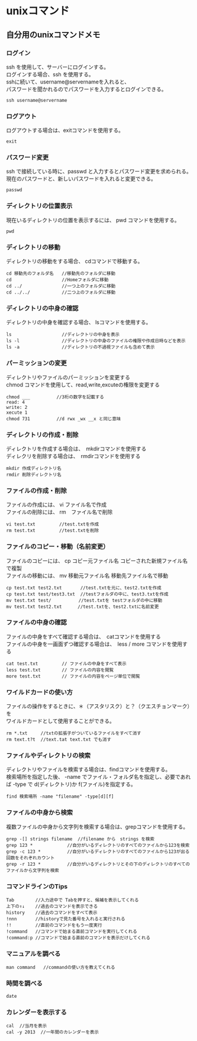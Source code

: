 # unixコマンド

## 自分用のunixコマンドメモ


### ログイン
ssh を使用して、サーバーにログインする。  
ログインする場合、ssh を使用する。  
sshに続いて、username@servernameを入れると、  
パスワードを聞かれるのでパスワードを入力するとログインできる。

    ssh username@servername


### ログアウト
ログアウトする場合は、exitコマンドを使用する。

    exit


### パスワード変更
ssh で接続している時に、passwd と入力するとパスワード変更を求められる。  
現在のパスワードと、新しいパスワードを入れると変更できる。

    passwd


### ディレクトリの位置表示
現在いるディレクトリの位置を表示するには、 pwd コマンドを使用する。

    pwd


### ディレクトリの移動
ディレクトリの移動をする場合、 cdコマンドで移動する。

    cd 移動先のフォルダ名   //移動先のフォルダに移動
    cd                   //Homeフォルダに移動
    cd ../               //一つ上のフォルダに移動
    cd ../../            //二つ上のフォルダに移動


### ディレクトリの中身の確認
ディレクトリの中身を確認する場合、 lsコマンドを使用する。

    ls                   //ディレクトリの中身を表示
    ls -l                //ディレクトリの中身のファイルの権限や作成日時などを表示
    ls -a                //ディレクトリの不過視ファイルも含めて表示


### パーミッションの変更
ディレクトリやファイルのパーミッションを変更する  
chmod コマンドを使用して、read,write,excuteの権限を変更する

    chmod ___          //3桁の数字を記載する
    read: 4
    write: 2
    xecute 1
    chmod 731          //d rwx _wx __x と同じ意味

### ディレクトリの作成・削除
ディレクトリを作成する場合は、　mkdirコマンドを使用する  
ディレクリを削除する場合は、　rmdirコマンドを使用する

    mkdir 作成ディレクトリ名
    rmdir 削除ディレクトリ名

### ファイルの作成・削除
ファイルの作成には、 vi ファイル名で作成  
ファイルの削除には、 rm　ファイル名で削除

    vi test.txt         //test.txtを作成
    rm test.txt         //test.txtを削除

### ファイルのコピー・移動（名前変更）
ファイルのコピーには、 cp コピー元ファイル名 コピーされた新規ファイル名 で複製  
ファイルの移動には、 mv 移動元ファイル名 移動先ファイル名で移動

    cp test.txt test2.txt       //test.txtを元に、test2.txtを作成
    cp test.txt test/test3.txt  //testフォルダの中に、test3.txtを作成
    mv test.txt test/       　　//test.txtを testフォルダの中に移動
    mv test.txt test2.txt      //test.txtを、test2.txtに名前変更

### ファイルの中身の確認
ファイルの中身をすべて確認する場合は、　catコマンドを使用する  
ファイルの中身を一画面ずつ確認する場合は、　less / more コマンドを使用する

    cat test.txt         // ファイルの中身をすべて表示
    less test.txt        // ファイルの内容を閲覧
    more test.txt        // ファイルの内容をページ単位で閲覧

### ワイルドカードの使い方

ファイルの操作をするときに、＊（アスタリスク）と？（クエスチョンマーク）を  
ワイルドカードとして使用することができる。

    rm *.txt     //txtの拡張子がついているファイルをすべて消す
    rm text.t?t  //text.tat text.txt でも消す

### ファイルやディレクトリの検索

ディレクトリやファイルを検索する場合は、findコマンドを使用する。  
検索場所を指定した後、 -name でファイル・フォルダ名を指定し、必要であれば -type で d(ディレクトリ)か f(ファイル)を指定する。

    find 検索場所 -name "filename" -type[d][f]

### ファイルの中身から検索

複数ファイルの中身から文字列を検索する場合は、grepコマンドを使用する。

    grep -[] strings filename  //filename から　strings を検索
    grep 123 *             //自分がいるディレクトリのすべてのファイルから123を検索
    grep -c 123 *          //自分がいるディレクトリのすべてのファイルから123が出る回数をそれぞれカウント
    grep -r 123 *          //自分がいるディレクトリとその下のディレクトリのすべてのファイルから文字列を検索

### コマンドラインのTips

    Tab        //入力途中で Tabを押すと、候補を表示してくれる
    上下の↑↓    //過去のコマンドを表示できる
    history    //過去のコマンドをすべて表示
    !nnn       //historyで見た番号を入れると実行される
    !!         //直前のコマンドをもう一度実行
    !command   //コマンドで始まる直前コマンドを実行してくれる
    !command:p //コマンドで始まる直前のコマンドを表示だけしてくれる

### マニュアルを調べる

    man command   //commandの使い方を教えてくれる
    

### 時間を調べる

    date

### カレンダーを表示する

    cal  //当月を表示
    cal -y 2013  //一年間のカレンダーを表示









